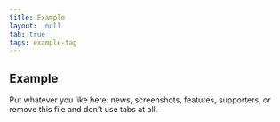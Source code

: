 ```yaml
---
title: Example
layout:  null
tab: true
tags: example-tag
---
```


## Example

Put whatever you like here: news, screenshots, features, supporters, or remove this file and don't use tabs at all.
